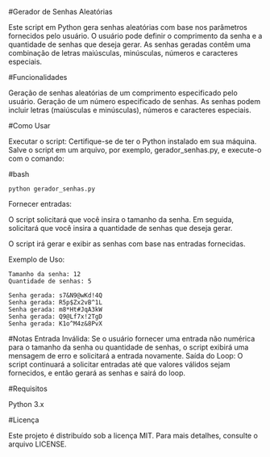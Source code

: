 #Gerador de Senhas Aleatórias

Este script em Python gera senhas aleatórias com base nos parâmetros fornecidos pelo usuário.
 	O usuário pode definir o comprimento da senha e a quantidade de senhas que deseja gerar.
 	As senhas geradas contêm uma combinação de letras maiúsculas, minúsculas, números e caracteres especiais.

#Funcionalidades

Geração de senhas aleatórias de um comprimento especificado pelo usuário.
	Geração de um número especificado de senhas.
	As senhas podem incluir letras (maiúsculas e minúsculas), números e caracteres especiais.

#Como Usar

Executar o script:
	Certifique-se de ter o Python instalado em sua máquina. Salve o script em um arquivo, por exemplo, gerador_senhas.py, e execute-o com o comando:

#bash

	python gerador_senhas.py

Fornecer entradas:

O script solicitará que você insira o tamanho da senha.
	Em seguida, solicitará que você insira a quantidade de senhas que deseja gerar.

  O script irá gerar e exibir as senhas com base nas entradas fornecidas.

Exemplo de Uso:

	Tamanho da senha: 12
	Quantidade de senhas: 5

	Senha gerada: s7&N9@wKd!4Q
	Senha gerada: R5p$Zx2vB^1L
	Senha gerada: m8*Ht#JqA3kW
	Senha gerada: Q9@Lf7x!2TgD
	Senha gerada: K1o^M4z&8PvX

#Notas
	Entrada Inválida: Se o usuário fornecer uma entrada não numérica para o tamanho da senha ou quantidade de senhas, o script exibirá uma mensagem de erro e solicitará a entrada novamente.
	Saída do Loop: O script continuará a solicitar entradas até que valores válidos sejam fornecidos, e então gerará as senhas e sairá do 
	loop.

#Requisitos

Python 3.x

#Licença

Este projeto é distribuído sob a licença MIT. Para mais detalhes, consulte o arquivo LICENSE.
